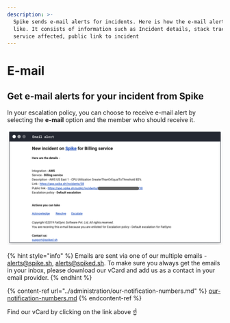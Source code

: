 ```yaml
---
description: >-
  Spike sends e-mail alerts for incidents. Here is how the e-mail alert looks
  like. It consists of information such as Incident details, stack trace,
  service affected, public link to incident
---
```


# E-mail

## Get e-mail alerts for your incident from Spike

In your escalation policy, you can choose to receive e-mail alert by selecting the **e-mail** option and the member who should receive it.&#x20;

![e-mail alert on Spike](<../.gitbook/assets/image (1) (1) (1).png>)

{% hint style="info" %}
Emails are sent via one of our multiple emails - alerts@spike.sh, alerts@spiked.sh. To make sure you always get the emails in your inbox, please download our vCard and add us as a contact in your email provider.
{% endhint %}

{% content-ref url="../administration/our-notification-numbers.md" %}
[our-notification-numbers.md](../administration/our-notification-numbers.md)
{% endcontent-ref %}

Find our vCard by clicking on the link above ☝️
